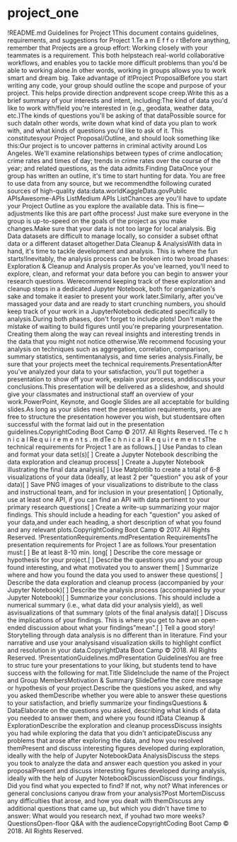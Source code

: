 # project_one
!README.md
Guidelines for Project 1This document contains guidelines, requirements, and suggestions for Project 1.Te a m   E f f o r tBefore anything, remember that Projects are a group effort: Working closely with your teammates is a requirement. This both helpsteach real-world collaborative workflows, and enables you to tackle more difficult problems than you'd be able to working alone.In other words, working in groups allows you to work smart and dream big. Take advantage of it!Project ProposalBefore you start writing any code, your group should outline the scope and purpose of your project. This helps provide direction andprevent scope creep.Write this as a brief summary of your interests and intent, including:The kind of data you'd like to work with/field you're interested in (e.g., geodata, weather data, etc.)The kinds of questions you'll be asking of that dataPossible source for such dataIn other words, write down what kind of data you plan to work with, and what kinds of questions you'd like to ask of it. This constitutesyour Project Proposal/Outline, and should look something like this:Our project is to uncover patterns in criminal activity around Los Angeles. We'll examine relationships between types of crime andlocation; crime rates and times of day; trends in crime rates over the course of the year; and related questions, as the data admits.Finding DataOnce your group has written an outline, it's time to start hunting for data. You are free to use data from any source, but we recommendthe following curated sources of high-quality data:data.worldKaggleData.govPublic APIsAwesome-APIs ListMedium APIs ListChances are you'll have to update your Project Outline as you explore the available data. This is fine—adjustments like this are part ofthe process! Just make sure everyone in the group is up-to-speed on the goals of the project as you make changes.Make sure that your data is not too large for local analysis. Big Data datasets are difficult to manage locally, so consider a subset ofthat data or a different dataset altogether.Data Cleanup & AnalysisWith data in hand, it's time to tackle development and analysis. This is where the fun starts!Inevitably, the analysis process can be broken into two broad phases: Exploration & Cleanup and Analysis proper.As you've learned, you'll need to explore, clean, and reformat your data before you can begin to answer your research questions. Werecommend keeping track of these exploration and cleanup steps in a dedicated Jupyter Notebook, both for organization's sake and tomake it easier to present your work later.Similarly, after you've massaged your data and are ready to start crunching numbers, you should keep track of your work in a JupyterNotebook dedicated specifically to analysis.During both phases, don't forget to include plots! Don't make the mistake of waiting to build figures until you're preparing yourpresentation. Creating them along the way can reveal insights and interesting trends in the data that you might not notice otherwise.We recommend focusing your analysis on techniques such as aggregation, correlation, comparison, summary statistics, sentimentanalysis, and time series analysis.Finally, be sure that your projects meet the technical requirements.PresentationAfter you've analyzed your data to your satisfaction, you'll put together a presentation to show off your work, explain your process, anddiscuss your conclusions.This presentation will be delivered as a slideshow, and should give your classmates and instructional staff an overview of your work.PowerPoint, Keynote, and Google Slides are all acceptable for building slides.As long as your slides meet the presentation requirements, you are free to structure the presentation however you wish, but studentsare often successful with the format laid out in the presentation guidelines.CopyrightCoding Boot Camp © 2017. All Rights Reserved.
!Te c h n i c a l Re q u i r e m e n t s . m dTe c h n i c a l   R e q u i r e m e n t sThe technical requirements for Project 1 are as follows.[ ] Use Pandas to clean and format your data set(s)[ ] Create a Jupyter Notebook describing the data exploration and cleanup process[ ] Create a Jupyter Notebook illustrating the final data analysis[ ] Use Matplotlib to create a total of 6-8 visualizations of your data (ideally, at least 2 per "question" you ask of your data)[ ] Save PNG images of your visualizations to distribute to the class and instructional team, and for inclusion in your presentation[ ] Optionally, use at least one API, if you can find an API with data pertinent to your primary research questions[ ] Create a write-up summarizing your major findings. This should include a heading for each "question" you asked of your data,and under each heading, a short description of what you found and any relevant plots.CopyrightCoding Boot Camp © 2017. All Rights Reserved.
!PresentationRequirements.mdPresentation RequirementsThe presentation requirements for Project 1 are as follows.Your presentation must:[ ] Be at least 8-10 min. long[ ] Describe the core message or hypothesis for your project.[ ] Describe the questions you and your group found interesting, and what motivated you to answer them[ ] Summarize where and how you found the data you used to answer these questions[ ] Describe the data exploration and cleanup process (accompanied by your Jupyter Notebook)[ ] Describe the analysis process (accompanied by your Jupyter Notebook)[ ] Summarize your conclusions. This should include a numerical summary (i.e., what data did your analysis yield), as well asvisualizations of that summary (plots of the final analysis data)[ ] Discuss the implications of your findings. This is where you get to have an open-ended discussion about what your findings"mean".[ ] Tell a good story! Storytelling through data analysis is no different than in literature. Find your narrative and use your analysisand visualization skills to highlight conflict and resolution in your data.CopyrightData Boot Camp © 2018. All Rights Reserved.
!PresentationGuidelines.mdPresentation GuidelinesYou are free to struc ture your presentations to your liking, but students tend to have success with the following for mat.Title SlideInclude the name of the Project and Group MembersMotivation & Summary SlideDefine the core message or hypothesis of your project.Describe the questions you asked, and why you asked themDescribe whether you were able to answer these questions to your satisfaction, and briefly summarize your findingsQuestions & DataElaborate on the questions you asked, describing what kinds of data you needed to answer them, and where you found itData Cleanup & ExplorationDescribe the exploration and cleanup processDiscuss insights you had while exploring the data that you didn't anticipateDiscuss any problems that arose after exploring the data, and how you resolved themPresent and discuss interesting figures developed during exploration, ideally with the help of Jupyter NotebookData AnalysisDiscuss the steps you took to analyze the data and answer each question you asked in your proposalPresent and discuss interesting figures developed during analysis, ideally with the help of Jupyter NotebookDiscussionDiscuss your findings. Did you find what you expected to find? If not, why not? What inferences or general conclusions canyou draw from your analysis?Post MortemDiscuss any difficulties that arose, and how you dealt with themDiscuss any additional questions that came up, but which you didn't have time to answer: What would you research next, if youhad two more weeks?QuestionsOpen-floor Q&A with the audienceCopyrightCoding Boot Camp © 2018. All Rights Reserved.
